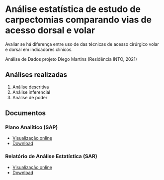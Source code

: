 # Análise estatística de estudo de carpectomias comparando vias de acesso dorsal e volar

Avaliar se há diferença entre uso de das técnicas de acesso cirúrgico volar e dorsal em indicadores clínicos.

Análise de Dados projeto Diego Martins (Residência INTO, 2021)

## Análises realizadas

1. Análise descritiva
1. Análise inferencial
1. Análise de poder
<!-- 1. Modelagem estatística -->

## Documentos

### Plano Analítico (SAP)

- [Visualização online][sapviz-v01]
- [Download][sappdf-v01]

### Relatório de Análise Estatística (SAR)

<!-- - [Visualização online][reportviz-v02] -->
<!-- - Download -->
<!-- - [Download][pdf-v02] -->

- [Visualização online][reportviz-v01]
- [Download][pdf-v01]
<!-- - Download -->


[proj-desc]: https://github.com/philsf-biostat/SAR-2020-001-DM/projects/aaa
[proj-inf]: https://github.com/philsf-biostat/SAR-2020-001-DM/projects/bbb
[proj-mod]: https://github.com/philsf-biostat/SAR-2020-001-DM/projects/ccc
[sapviz-v01]: report/SAP-2020-001-DM-v01.md
[sappdf-v01]: report/SAP-2020-001-DM-v01.pdf?raw=true

[releases]: https://github.com/philsf-biostat/SAR-2020-001-DM/releases/
[milestone-v01]: https://github.com/philsf-biostat/SAR-2020-001-DM/milestone/2
[reportviz-v01]: report/SAR-2020-001-DM-v01.md
[docx-v01]: report/SAR-2020-001-DM-v01.docx?raw=true
[pdf-v01]: report/SAR-2020-001-DM-v01.pdf?raw=true
[v01-project]: https://github.com/philsf-biostat/SAR-2020-001-DM/projects/1

[milestone-v02]: https://github.com/philsf-biostat/SAR-2020-001-DM/milestone/mmm02
[reportviz-v02]: report/SAR-2020-001-DM-v02.md
[docx-v02]: report/SAR-2020-001-DM-v02.docx?raw=true
[pdf-v02]: report/SAR-2020-001-DM-v02.pdf?raw=true
[v02-project]: https://github.com/philsf-biostat/SAR-2020-001-DM/projects/ppp02
